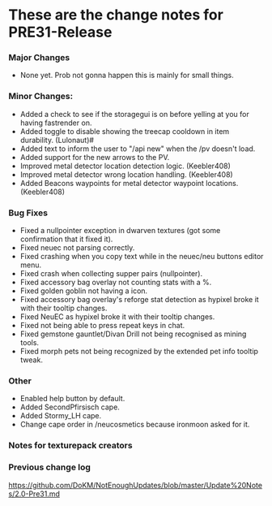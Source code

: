 # These are the change notes for PRE31-Release

### **Major Changes**
- None yet. Prob not gonna happen this is mainly for small things.


### **Minor Changes:**
- Added a check to see if the storagegui is on before yelling at you for having fastrender on.
- Added toggle to disable showing the treecap cooldown in item durability. (Lulonaut)#
- Added text to inform the user to "/api new" when the /pv doesn't load.
- Added support for the new arrows to the PV.
- Improved metal detector location detection logic. (Keebler408)
- Improved metal detector wrong location handling. (Keebler408)
- Added Beacons waypoints for metal detector waypoint locations. (Keebler408)


### **Bug Fixes**
- Fixed a nullpointer exception in dwarven textures (got some confirmation that it fixed it).
- Fixed neuec not parsing correctly.
- Fixed crashing when you copy text while in the neuec/neu buttons editor menu.
- Fixed crash when collecting supper pairs (nullpointer).
- Fixed accessory bag overlay not counting stats with a %.
- Fixed golden goblin not having a icon.
- Fixed accessory bag overlay's reforge stat detection as hypixel broke it with their tooltip changes.
- Fixed NeuEC as hypixel broke it with their tooltip changes.
- Fixed not being able to press repeat keys in chat. 
- Fixed gemstone gauntlet/Divan Drill not being recognised as mining tools.
- Fixed morph pets not being recognized by the extended pet info tooltip tweak.



### **Other**
- Enabled help button by default.
- Added SecondPfirsisch cape.
- Added Stormy_LH cape.
- Change cape order in /neucosmetics because ironmoon asked for it.


### **Notes for texturepack creators**


### **Previous change log**
https://github.com/DoKM/NotEnoughUpdates/blob/master/Update%20Notes/2.0-Pre31.md

